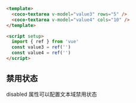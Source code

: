 ```html
<template>
  <coco-textarea v-model="value3" rows="5" />
  <coco-textarea v-model="value4" cols="10" />
</template>

<script setup>
  import { ref } from 'vue'
  const value3 = ref('')
  const value4 = ref('')
</script>
```

## 禁用状态

disabled 属性可以配置文本域禁用状态
